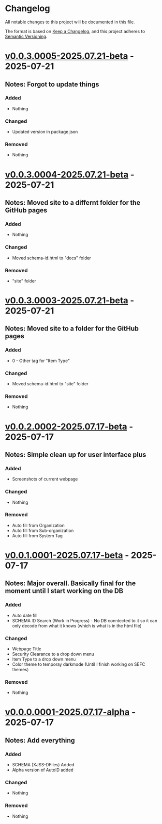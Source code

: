 # Changelog

All notable changes to this project will be documented in this file.

The format is based on [Keep a Changelog](https://keepachangelog.com/en/1.1.0/),
and this project adheres to [Semantic Versioning](https://semver.org/spec/v2.0.0.html).

# [v0.0.3.0005-2025.07.21-beta] - 2025-07-21
## Notes: Forgot to update things

### Added

- Nothing

### Changed

- Updated version in package.json

### Removed

- Nothing

# [v0.0.3.0004-2025.07.21-beta] - 2025-07-21
## Notes: Moved site to a differnt folder for the GitHub pages

### Added

- Nothing

### Changed

- Moved schema-id.html to "docs" folder

### Removed

- "site" folder

# [v0.0.3.0003-2025.07.21-beta] - 2025-07-21
## Notes: Moved site to a folder for the GitHub pages

### Added

- 0 - Other tag for "Item Type"

### Changed

- Moved schema-id.html to "site" folder

### Removed

- Nothing

# [v0.0.2.0002-2025.07.17-beta] - 2025-07-17
## Notes: Simple clean up for user interface plus

### Added

- Screenshots of current webpage

### Changed

- Nothing

### Removed

- Auto fill from Organization
- Auto fill from Sub-organization
- Auto fill from System Tag

# [v0.0.1.0001-2025.07.17-beta] - 2025-07-17
## Notes: Major overall. Basically final for the moment until I start working on the DB

### Added

- Auto date fill
- SCHEMA ID Search (Work in Progress) - No DB conntected to it so it can only decode from what it knows (which is what is in the html file)

### Changed

- Webpage Title
- Security Clearance to a drop down menu
- Item Type to a drop down menu
- Color theme to temporay darkmode (Until I finish working on SEFC themes)

### Removed

- Nothing


# [v0.0.0.0001-2025.07.17-alpha] - 2025-07-17
## Notes: Add everything

### Added

- SCHEMA (XJSS-DFiles) Added
- Alpha version of AutoID added

### Changed

- Nothing

### Removed

- Nothing


[Github Page]: https://github.com/JSSchumacher/SCHEMA-AutoID 
[v0.0.3.0005-2025.07.21-beta]: https://www.joshuaschumacher.com/dev/work-in-progress
[v0.0.3.0004-2025.07.21-beta]: https://github.com/JSSchumacher/SCHEMA-AutoID/commit/212c6b613e2d53664d99a869fded6643b29762a3
[v0.0.3.0003-2025.07.21-beta]: https://github.com/JSSchumacher/SCHEMA-AutoID/commit/4b33637281337b0928864e33a13e348e5d1acc77
[v0.0.2.0002-2025.07.17-beta]: https://github.com/JSSchumacher/SCHEMA-AutoID/commit/8e99a7c1cfdab345f7537db334c872ad71252dfc
[v0.0.1.0001-2025.07.17-beta]: https://github.com/JSSchumacher/SCHEMA-AutoID/commit/9abe7ebd1105ed2024a7745b9a6fbc21da9cc7d8
[v0.0.0.0001-2025.07.17-alpha]: https://github.com/JSSchumacher/SCHEMA-AutoID/commit/71cf28b3f2f7e2bf8f4a894747e9f80ef6271cb5